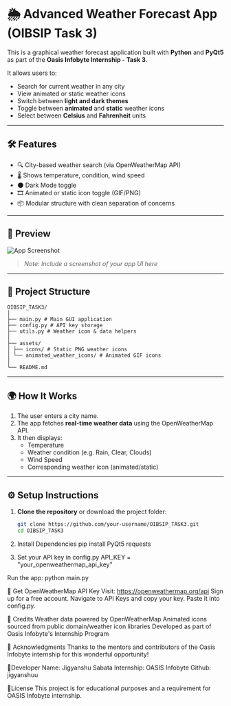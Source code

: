 # 🌦️ Advanced Weather Forecast App (OIBSIP Task 3)

This is a graphical weather forecast application built with **Python** and **PyQt5** as part of the **Oasis Infobyte Internship - Task 3**.

It allows users to:
- Search for current weather in any city
- View animated or static weather icons
- Switch between **light and dark themes**
- Toggle between **animated** and **static** weather icons
- Select between **Celsius** and **Fahrenheit** units

---

## 🛠️ Features

- 🔍 City-based weather search (via OpenWeatherMap API)
- 🌡️ Shows temperature, condition, wind speed
- 🌑 Dark Mode toggle
- 🎞️ Animated or static icon toggle (GIF/PNG)
- 📦 Modular structure with clean separation of concerns

---

## 📸 Preview

![App Screenshot](assets/preview/demo_screenshot.png)

> *Note: Include a screenshot of your app UI here*

---

## 🧩 Project Structure
    OIBSIP_TASK3/
    │
    ├── main.py # Main GUI application
    ├── config.py # API key storage
    ├── utils.py # Weather icon & data helpers
    │
    ├── assets/
    │ ├── icons/ # Static PNG weather icons
    │ └── animated_weather_icons/ # Animated GIF icons
    │
    └── README.md


---

## 🌍 How It Works

1. The user enters a city name.
2. The app fetches **real-time weather data** using the OpenWeatherMap API.
3. It then displays:
   - Temperature
   - Weather condition (e.g. Rain, Clear, Clouds)
   - Wind Speed
   - Corresponding weather icon (animated/static)

---

## ⚙️ Setup Instructions

1. **Clone the repository** or download the project folder:
   ```bash
   git clone https://github.com/your-username/OIBSIP_TASK3.git
   cd OIBSIP_TASK3


2. Install Dependencies
    pip install PyQt5 requests

3. Set your API key in config.py
     API_KEY = "your_openweathermap_api_key"

Run the app:
    python main.py


🔑 Get OpenWeatherMap API Key
    Visit: https://openweathermap.org/api
    Sign up for a free account.
    Navigate to API Keys and copy your key.
    Paste it into config.py.

🎨 Credits
Weather data powered by OpenWeatherMap
Animated icons sourced from public domain/weather icon libraries
Developed as part of Oasis Infobyte's Internship Program

🙌 Acknowledgments
Thanks to the mentors and contributors of the Oasis Infobyte internship for this wonderful opportunity!

🔹Developer
    Name: Jigyanshu Sabata
    Internship: OASIS Infobyte
    Github: jigyanshuu

📜License
This project is for educational purposes and a requirement for OASIS Infobyte internship.